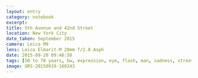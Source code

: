 ```yaml
--- 
layout: entry
category: notebook
excerpt:
title: 5th Avenue and 42nd Street
location: New York City
date_taken: September 2015
camera: Leica M9
lens: Leica Elmarit-M 28mm f/2.8 Asph
date: 2015-09-20 09:46:58
tags: [50 to 70 years, bw, expression, eye, flash, man, sadness, street]
image: GRS-20150919-160243
---
```

